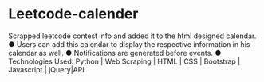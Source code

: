 # Leetcode-calender

Scrapped leetcode contest info and added it to the html designed calendar.
● Users can add this calendar to display the respective information in his calendar as well.
● Notifications are generated before events.
● Technologies Used: Python | Web Scraping | HTML | CSS | Bootstrap | Javascript | jQuery|API